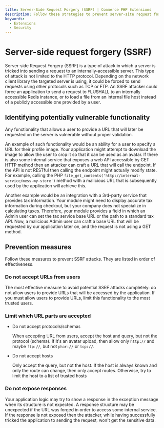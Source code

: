 ```yaml
---
title: Server-Side Request Forgery (SSRF) | Commerce PHP Extensions
description: Follow these strategies to prevent server-site request forgery (SSRF) vulnerabilities in Adobe Commerce and Magento Open Source components.
keywords:
  - Extensions
  - Security
---
```


# Server-side request forgery (SSRF)

Server-side Request Forgery (SSRF) is a type of attack in which a server is tricked into sending a request to an internally-accessible server. This type of attack is not limited to the HTTP protocol. Depending on the network client library the targeted server is using, it could be forced to send requests using other protocols such as TCP or FTP. An SSRF attacker could force an application to send a request to FLUSHALL to an internally accessible Redis instance, or to load a file from an internal file host instead of a publicly accessible one provided by a user.

## Identifying potentially vulnerable functionality

Any functionality that allows a user to provide a URL that will later be requested on the server is vulnerable without proper validation.

An example of such functionality would be an ability for a user to specify a URL for their profile image.
Your application might attempt to download the image to allow the user to crop it so that it can be used as an avatar.
If there is also some internal service that exposes a web API accessible by GET HTTP method then an attacker can
craft a URL that will call the endpoint. If the API is not RESTful then calling the endpoint might actually modify state.
For example, calling the PHP `file_get_contents('http://internal-service/mess-my-store')` method with a malicious URL
that is subsequently used by the application will achieve this.

Another example would be an integration with a 3rd-party service that provides tax information. Your module might need
to display accurate tax information during checkout, but your company does not specialize in calculating taxes. Therefore,
your module provides a field in which an Admin user can set the tax service base URL or the path to a standard tax
API. Now, a malicious Admin user can craft a base URL that will be requested by our application
later on, and the request is not using a GET method.

## Prevention measures

Follow these measures to prevent SSRF attacks. They are listed in order of effectiveness.

### Do not accept URLs from users

The most effective measure to avoid potential SSRF attacks completely: do not allow users to provide URLs that will be
accessed by the application. If you must allow users to provide URLs, limit this functionality to the most trusted users.

### Limit which URL parts are accepted

*  Do not accept protocols/schemas

   When accepting URL from users, accept the host and query, but not the protocol (schema). If it's an avatar upload, then allow
   only `http://` and maybe `ftp://`, but not `phar://` or `tcp://`.

*  Do not accept hosts

   Only accept the query, but not the host. If the host is always known and only the route can change, then only accept routes.
   Otherwise, try to limit the host to a list of trusted hosts

### Do not expose responses

Your application logic may try to show a response in the exception message when its structure is not expected. A response
structure may be unexpected if the URL was forged in order to access some internal service. If the response is not exposed
then the attacker, while having successfully tricked the application to sending the request, won't get the sensitive data.

